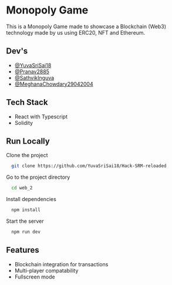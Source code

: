 
# Monopoly Game

This is a Monopoly Game made to showcase a Blockchain (Web3) technology made by us using ERC20, NFT and Ethereum.


## Dev's

- [@YuvaSriSai18](https://www.https://github.com/YuvaSriSai18)
- [@Pranav2885](https://www.github.com/pranav2885)
- [@SathvikInguva](https://www.github.com/sathvikinguva)
- [@MeghanaChowdary29042004](https://www.github.com/meghanachowdary29042004)

## Tech Stack
- React with Typescript
- Solidity

## Run Locally

Clone the project

```bash
  git clone https://github.com/YuvaSriSai18/Hack-SRM-reloaded
```

Go to the project directory

```bash
  cd web_2
```

Install dependencies

```bash
  npm install
```

Start the server

```bash
  npm run dev
```


## Features

- Blockchain integration for transactions
- Multi-player compatability
- Fullscreen mode
